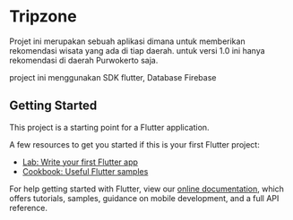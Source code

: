 # Tripzone

Projet ini merupakan sebuah aplikasi dimana untuk memberikan rekomendasi wisata yang ada di tiap daerah. untuk versi 1.0 ini hanya rekomendasi di daerah Purwokerto saja.

project ini menggunakan SDK flutter, Database Firebase

## Getting Started

This project is a starting point for a Flutter application.

A few resources to get you started if this is your first Flutter project:

- [Lab: Write your first Flutter app](https://flutter.dev/docs/get-started/codelab)
- [Cookbook: Useful Flutter samples](https://flutter.dev/docs/cookbook)

For help getting started with Flutter, view our
[online documentation](https://flutter.dev/docs), which offers tutorials,
samples, guidance on mobile development, and a full API reference.
